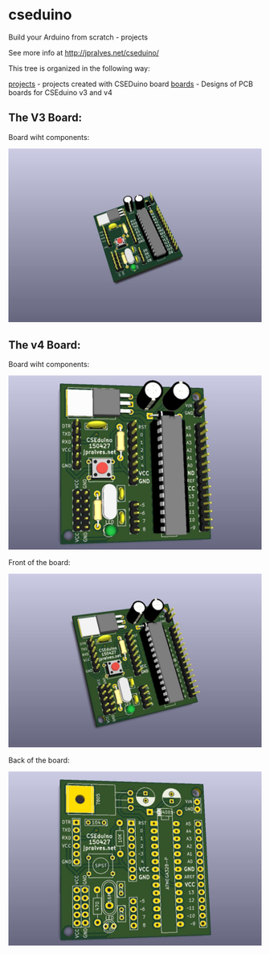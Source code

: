 # cseduino

Build your Arduino from scratch - projects

See more info at http://jpralves.net/cseduino/

This tree is organized in the following way:

[projects](projects) - projects created with CSEDuino board
[boards](boards) - Designs of PCB boards for CSEduino v3 and v4

## The V3 Board:

Board wiht components:

![cseduinov3-board-comp](boards/1-layer/cseduinov3-board-comp.jpg)

## The v4 Board:

Board wiht components:

![cseduinov4-board-comp](boards/2-layer/cseduinov4_3d_4.jpg)

Front of the board:

![cseduinov3-board](boards/2-layer/cseduinov4_3d_1.jpg)

Back of the board:

![cseduinov3-board-back](boards/2-layer/cseduinov4_3d_2.jpg)


